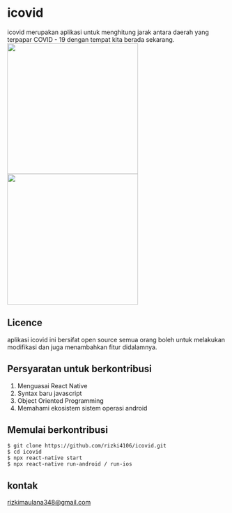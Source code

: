# icovid
icovid merupakan aplikasi untuk menghitung jarak antara daerah yang terpapar COVID - 19 dengan tempat kita berada sekarang.
<br/>
<img src="http://health.senidigitalku.com/public/image/tracking.png" width="300"/>
<img src="http://health.senidigitalku.com/public/image/data.png" width="300"/>
## Licence
aplikasi icovid ini bersifat open source semua orang boleh untuk melakukan modifikasi dan juga menambahkan fitur didalamnya.
## Persyaratan untuk berkontribusi

1. Menguasai React Native
2. Syntax baru javascript
3. Object Oriented Programming
4. Memahami ekosistem sistem operasi android

## Memulai berkontribusi
```
$ git clone https://github.com/rizki4106/icovid.git
$ cd icovid
$ npx react-native start
$ npx react-native run-android / run-ios

```

## kontak
rizkimaulana348@gmail.com
